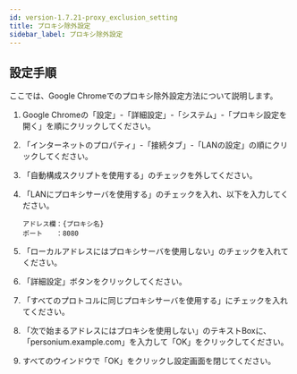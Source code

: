 ```yaml
---
id: version-1.7.21-proxy_exclusion_setting
title: プロキシ除外設定
sidebar_label: プロキシ除外設定
---
```


## 設定手順

ここでは、Google Chromeでのプロキシ除外設定方法について説明します。

1. Google Chromeの「設定」-「詳細設定」-「システム」-「プロキシ設定を開く」を順にクリックしてください。  

1. 「インターネットのプロパティ」-「接続タブ」-「LANの設定」の順にクリックしてください。 

1. 「自動構成スクリプトを使用する」のチェックを外してください。

1. 「LANにプロキシサーバを使用する」のチェックを入れ、以下を入力してください。

      ```
      アドレス欄：{プロキシ名}  
      ポート　　：8080
      ```  

1. 「ローカルアドレスにはプロキシサーバを使用しない」のチェックを入れてください。
    
1. 「詳細設定」ボタンをクリックしてください。

1. 「すべてのプロトコルに同じプロキシサーバを使用する」にチェックを入れてください。
    
1. 「次で始まるアドレスにはプロキシを使用しない」のテキストBoxに、  
   「personium.example.com」を入力して「OK」をクリックしてください。
    
1. すべてのウインドウで「OK」をクリックし設定画面を閉じてください。
